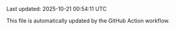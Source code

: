 Last updated: 2025-10-21 00:54:11 UTC

This file is automatically updated by the GitHub Action workflow.

